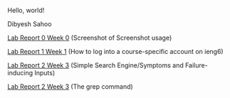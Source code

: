 Hello, world!

Dibyesh Sahoo

[Lab Report 0 Week 0](lab-report-0-week-0.md)
(Screenshot of Screenshot usage)

[Lab Report 1 Week 1](lab-report-1-week-1.md)
(How to log into a course-specific account on ieng6)

[Lab Report 2 Week 3](lab-report-2-week-3.md)
(Simple Search Engine/Symptoms and Failure-inducing Inputs)

[Lab Report 2 Week 3](lab-report-3-week-5.md)
(The grep command)
